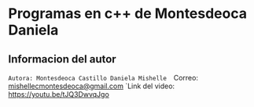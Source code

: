 # Programas en c++ de Montesdeoca Daniela
## Informacion del autor
`Autora: Montesdeoca Castillo Daniela Mishelle 
`Correo: mishellecmontesdeoca@gmail.com
`Link del video: https://youtu.be/tJQ3DwvqJgo

